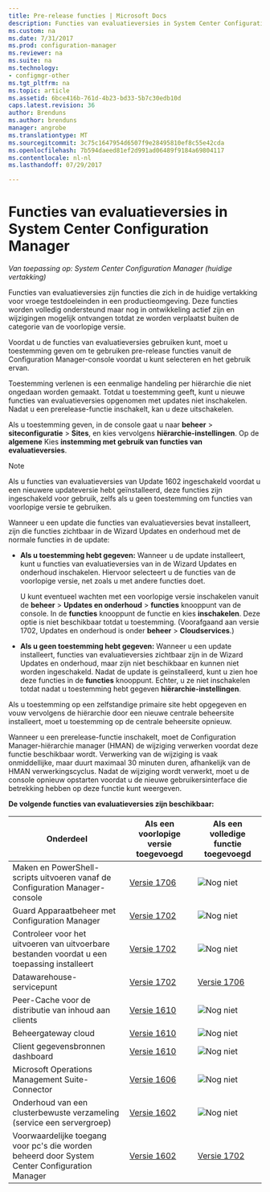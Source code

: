```yaml
---
title: Pre-release functies | Microsoft Docs
description: Functies van evaluatieversies in System Center Configuration Manager
ms.custom: na
ms.date: 7/31/2017
ms.prod: configuration-manager
ms.reviewer: na
ms.suite: na
ms.technology:
- configmgr-other
ms.tgt_pltfrm: na
ms.topic: article
ms.assetid: 6bce416b-761d-4b23-bd33-5b7c30edb10d
caps.latest.revision: 36
author: Brenduns
ms.author: brenduns
manager: angrobe
ms.translationtype: MT
ms.sourcegitcommit: 3c75c1647954d6507f9e28495810ef8c55e42cda
ms.openlocfilehash: 7b594daeed81ef2d991ad06489f9184a69804117
ms.contentlocale: nl-nl
ms.lasthandoff: 07/29/2017

---
```

# <a name="pre-release-features-in-system-center-configuration-manager"></a>Functies van evaluatieversies in System Center Configuration Manager
*Van toepassing op: System Center Configuration Manager (huidige vertakking)*

Functies van evaluatieversies zijn functies die zich in de huidige vertakking voor vroege testdoeleinden in een productieomgeving. Deze functies worden volledig ondersteund maar nog in ontwikkeling actief zijn en wijzigingen mogelijk ontvangen totdat ze worden verplaatst buiten de categorie van de voorlopige versie.

 Voordat u de functies van evaluatieversies gebruiken kunt, moet u toestemming geven om te gebruiken pre-release functies vanuit de Configuration Manager-console voordat u kunt selecteren en het gebruik ervan.  

Toestemming verlenen is een eenmalige handeling per hiërarchie die niet ongedaan worden gemaakt. Totdat u toestemming geeft, kunt u nieuwe functies van evaluatieversies opgenomen met updates niet inschakelen. Nadat u een prerelease-functie inschakelt, kan u deze uitschakelen.

Als u toestemming geven, in de console gaat u naar **beheer** > **siteconfiguratie** > **Sites**, en kies vervolgens **hiërarchie-instellingen**. Op de **algemene** Kies **instemming met gebruik van functies van evaluatieversies**.

 > [!NOTE]
 > Als u functies van evaluatieversies van Update 1602 ingeschakeld voordat u een nieuwere updateversie hebt geïnstalleerd, deze functies zijn ingeschakeld voor gebruik, zelfs als u geen toestemming om functies van voorlopige versie te gebruiken.

Wanneer u een update die functies van evaluatieversies bevat installeert, zijn die functies zichtbaar in de Wizard Updates en onderhoud met de normale functies in de update:
  - **Als u toestemming hebt gegeven:** Wanneer u de update installeert, kunt u functies van evaluatieversies van in de Wizard Updates en onderhoud inschakelen. Hiervoor selecteert u de functies van de voorlopige versie, net zoals u met andere functies doet.     

    U kunt eventueel wachten met een voorlopige versie inschakelen vanuit de **beheer** > **Updates en onderhoud** > **functies** knooppunt van de console. In de **functies** knooppunt de functie en kies **inschakelen**. Deze optie is niet beschikbaar totdat u toestemming. (Voorafgaand aan versie 1702, Updates en onderhoud is onder **beheer** > **Cloudservices**.)
  -   **Als u geen toestemming hebt gegeven:** Wanneer u een update installeert, functies van evaluatieversies zichtbaar zijn in de Wizard Updates en onderhoud, maar zijn niet beschikbaar en kunnen niet worden ingeschakeld. Nadat de update is geïnstalleerd, kunt u zien hoe deze functies in de **functies** knooppunt. Echter, u ze niet inschakelen totdat nadat u toestemming hebt gegeven **hiërarchie-instellingen**.

Als u toestemming op een zelfstandige primaire site hebt opgegeven en vouw vervolgens de hiërarchie door een nieuwe centrale beheersite installeert, moet u toestemming op de centrale beheersite opnieuw.

 Wanneer u een prerelease-functie inschakelt, moet de Configuration Manager-hiërarchie manager (HMAN) de wijziging verwerken voordat deze functie beschikbaar wordt. Verwerking van de wijziging is vaak onmiddellijke, maar duurt maximaal 30 minuten duren, afhankelijk van de HMAN verwerkingscyclus. Nadat de wijziging wordt verwerkt, moet u de console opnieuw opstarten voordat u de nieuwe gebruikersinterface die betrekking hebben op deze functie kunt weergeven.

**De volgende functies van evaluatieversies zijn beschikbaar:**

 |Onderdeel          |Als een voorlopige versie toegevoegd | Als een volledige functie toegevoegd|  
|------------------|---------------------|---------------------|
| Maken en PowerShell-scripts uitvoeren vanaf de Configuration Manager-console |  [Versie 1706](/sccm/apps/deploy-use/create-deploy-scripts)|![Nog niet](media/83c5d168-8faf-4e8e-920b-528e3c43ffd4.gif)|
| Guard Apparaatbeheer met Configuration Manager |  [Versie 1702](/sccm/protect/deploy-use/use-device-guard-with-configuration-manager)|![Nog niet](media/83c5d168-8faf-4e8e-920b-528e3c43ffd4.gif)|
| Controleer voor het uitvoeren van uitvoerbare bestanden voordat u een toepassing installeert  |   [Versie 1702](/sccm/apps/deploy-use/deploy-applications#how-to-check-for-running-executable-files-before-installing-an-application) |![Nog niet](media/83c5d168-8faf-4e8e-920b-528e3c43ffd4.gif)|
| Datawarehouse-servicepunt  |  [Versie 1702](/sccm/core/servers/manage/data-warehouse) |[Versie 1706](/sccm/core/servers/manage/data-warehouse)|
| Peer-Cache voor de distributie van inhoud aan clients |  [Versie 1610](/sccm/core/plan-design/hierarchy/client-peer-cache) |![Nog niet](media/83c5d168-8faf-4e8e-920b-528e3c43ffd4.gif)|
| Beheergateway cloud |  [Versie 1610](/sccm/core/clients/manage/plan-cloud-management-gateway) |![Nog niet](media/83c5d168-8faf-4e8e-920b-528e3c43ffd4.gif)|
| Client gegevensbronnen dashboard |  [Versie 1610](/sccm/core/servers/deploy/configure/monitor-content-you-have-distributed#client-data-sources-dashboard) |![Nog niet](media/83c5d168-8faf-4e8e-920b-528e3c43ffd4.gif)|
| Microsoft Operations Management Suite-Connector  | [Versie 1606](../../../core/clients/manage/sync-data-microsoft-operations-management-suite.md) |![Nog niet](media/83c5d168-8faf-4e8e-920b-528e3c43ffd4.gif)|
| Onderhoud van een clusterbewuste verzameling (service een servergroep)| [Versie 1602](../../../core/get-started/capabilities-in-technical-preview-1605.md#BKMK_ServerGroups)|![Nog niet](media/83c5d168-8faf-4e8e-920b-528e3c43ffd4.gif)|
|Voorwaardelijke toegang voor pc's die worden beheerd door System Center Configuration Manager | [Versie 1602](../../../protect/deploy-use/manage-access-to-o365-services-for-pcs-managed-by-sccm.md)     | [Versie 1702](/sccm/mdm/deploy-use/manage-access-to-services)                     |


